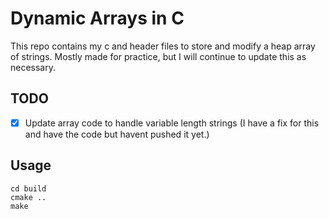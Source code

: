 # Dynamic Arrays in C

This repo contains my c and header files to store and modify a heap array of strings. Mostly made for practice, but I will continue to update this as necessary.

## TODO

- [X] Update array code to handle variable length strings (I have a fix for this and have the code but havent pushed it yet.)

## Usage

```
cd build
cmake ..
make
```
